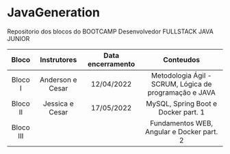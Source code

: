 # JavaGeneration

Repositorio dos blocos do BOOTCAMP Desenvolvedor FULLSTACK JAVA JUNIOR

Bloco | Instrutores | Data encerramento | Conteudos
:----------: | :----------: | :----------: | :----------: 
Bloco I| Anderson e Cesar | 12/04/2022 | Metodologia Ágil - SCRUM, Lógica de programação e JAVA
Bloco II | Jessica e Cesar| 17/05/2022| MySQL, Spring Boot e Docker part. 1
Bloco III | | | Fundamentos WEB, Angular e Docker part. 2
